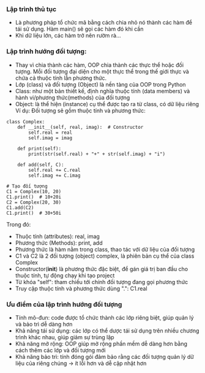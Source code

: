 ### Lập trình thủ tục 
- Là phương pháp tổ chức mã bằng cách chia nhỏ nó thành các hàm để tái sử dụng. Hàm main() sẽ gọi các hàm đó khi cần
- Khi dữ liệu lớn, các hàm trở nên rườm rà...

### Lập trình hướng đối tượng: 
- Thay vì chia thành các hàm, OOP chia thành các thực thể hoặc đối tượng. Mỗi đối tượng đại diện cho một thực thể trong thế giới thực và chứa cả thuộc tính lẫn phương thức.
- Lớp (class) và đối tượng (Object) là nền tàng của OOP trong Python
- Class: như một bản thiết kế, định nghĩa thuộc tính (data members) và hành vi/phương thức(methods) của đối tượng
- Object: là thể hiện (instance) cụ thể được tạo ra từ class, có dữ liệu riêng
<br> Ví dụ: Đối tượng sẽ gồm thuộc tính và phương thức:

```
class Complex:
    def __init__(self, real, imag):  # Constructor
        self.real = real
        self.imag = imag

    def print(self):
        print(str(self.real) + "+" + str(self.imag) + "i")

    def add(self, C):
        self.real += C.real
        self.imag += C.imag

# Tạo đối tượng
C1 = Complex(10, 20)
C1.print()  # 10+20i
C2 = Complex(20, 30)
C1.add(C2)
C1.print()  # 30+50i
```

Trong đó:
- Thuộc tính (attributes): real, imag
- Phương thức (Methods): print, add
- Phương thức là hàm nằm trong class, thao tác với dữ liệu của đối tượng
- C1 và C2 là 2 đối tượng (object) complex, là phiên bản cụ thể của class Complex
- Constructor(__init__) là phương thức đặc biệt, để gán giá trị ban đầu cho thuộc tính, tự động chạy khi tạo project
- Từ khóa "self": tham chiếu tới chính đối tượng đang gọi phương thức
- Truy cập thuộc tính và phương thức dùng ".": C1.real

### Ưu điểm của lập trình hướng đối tượng
- Tính mô-đun: code được tổ chức thành các lớp riêng biệt, giúp quản lý và bảo trì dễ dàng hơn
- Khả năng tái sử dụng: các lớp có thể dược tái sử dụng trên nhiều chương trình khác nhau, giúp giảm sự trùng lặp
- Khả năng mở rộng: OOP giúp mở rộng phần mềm dễ dàng hơn bằng cách thêm các lớp và đối tượng mới
- Khả năng bảo trì: tính đóng gói đảm bảo rằng các đối tượng quản lý dữ liệu của riêng chúng -> ít lỗi hơn và dễ cập nhật hơn

